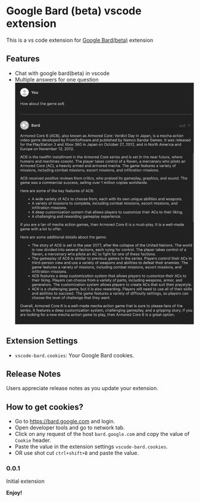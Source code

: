 # Google Bard (beta) vscode extension

This is a vs code extension for [Google Bard(beta)](https://bard.google.com/) extension

## Features

* Chat with google bard(beta) in vscode
* Multiple answers for one question
![Example](./assets/sample.png)

## Extension Settings

* `vscode-bard.cookies`: Your Google Bard cookies.

## Release Notes

Users appreciate release notes as you update your extension.

## How to get cookies?

* Go to https://bard.google.com and login.
* Open developer tools and go to network tab.
* Click on any request of the host `bard.google.com` and copy the value of `Cookie` header.
* Paste the value in the extension settings `vscode-bard.cookies`.
* OR use shot cut `ctrl+shift+B` and paste the value.

### 0.0.1

Initial extension

**Enjoy!**
